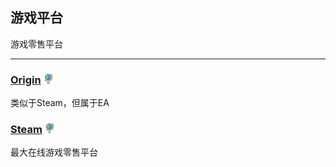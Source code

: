 ## 游戏平台

游戏零售平台

---

### [Origin](https://www.origin.com/en-in/store/) ![](/assets/earth-globe.png)

类似于Steam，但属于EA

### [Steam](http://store.steampowered.com/) ![](/assets/earth-globe.png)

最大在线游戏零售平台

